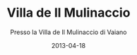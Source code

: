 ---
title: Villa de Il Mulinaccio
subtitle: Presso la Villa de Il Mulinaccio di Vaiano
layout: default
modal-id: 1
date: 2013-04-18
img: img_corale/mulinaccio.jpg
thumbnail: img_corale/mulinaccio.jpg
alt: image-alt
project-date: April 2013
client: 
category:
description: Presso la Villa de Il Mulinaccio di Vaiano. Un luogo della memoria particolarmente suggestivo. Dove si sta bene ed è bello incontrarsi. Ben restaurato e reso funzionale, ben tenuto e ben usato dal Comune di Vaiano,a dimostrazione che il pubblico può realizzare davvero l’idea di valorizzazione di un bene collettivo. Un motivo in più per arrivare in val di Bisenzio, per conoscerla e per apprezzarne le qualità ambientali, l’accoglienza e la creatività della sua gente, i prodotti agro-alimentari,le ricette, tradizionali e non, che ne fanno una buona tavola. E' qui che molte volte nella nostra storia abbiamo cantanto in occasione di eventi particolari organizzati in Val Di Bisenzio.


---